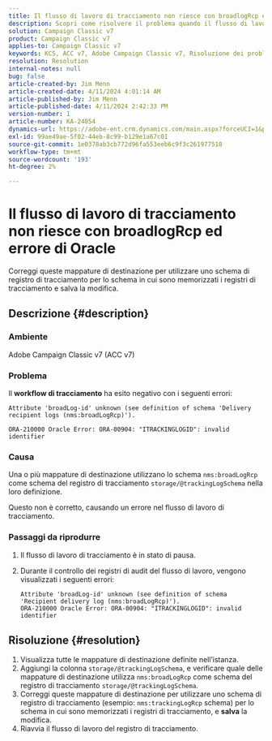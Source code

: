 ```yaml
---
title: Il flusso di lavoro di tracciamento non riesce con broadlogRcp ed errore di Oracle
description: Scopri come risolvere il problema quando il flusso di lavoro di tracciamento non riesce con un errore broadlogRcp e un errore di Oracle.
solution: Campaign Classic v7
product: Campaign Classic v7
applies-to: Campaign Classic v7
keywords: KCS, ACC v7, Adobe Campaign Classic v7, Risoluzione dei problemi, flusso di lavoro di tracciamento, errore, broadlogRcp, oracle, errore, archiviazione/@trackingLogSchema
resolution: Resolution
internal-notes: null
bug: false
article-created-by: Jim Menn
article-created-date: 4/11/2024 4:01:14 AM
article-published-by: Jim Menn
article-published-date: 4/11/2024 2:42:33 PM
version-number: 1
article-number: KA-24054
dynamics-url: https://adobe-ent.crm.dynamics.com/main.aspx?forceUCI=1&pagetype=entityrecord&etn=knowledgearticle&id=3c08ec20-b8f7-ee11-a1fe-6045bd006268
exl-id: 99ae49ae-5f02-44eb-8c99-b129e1a67c01
source-git-commit: 1e0378ab3cb772d96fa553eeb6c9f3c261977518
workflow-type: tm+mt
source-wordcount: '193'
ht-degree: 2%

---
```


# Il flusso di lavoro di tracciamento non riesce con broadlogRcp ed errore di Oracle


Correggi queste mappature di destinazione per utilizzare uno schema di registro di tracciamento per lo schema in cui sono memorizzati i registri di tracciamento e salva la modifica.

## Descrizione {#description}


### Ambiente

Adobe Campaign Classic v7 (ACC v7)

### Problema

Il <b>workflow di tracciamento</b> ha esito negativo con i seguenti errori:


```
Attribute 'broadLog-id' unknown (see definition of schema 'Delivery recipient logs (nms:broadLogRcp)').

ORA-210000 Oracle Error: ORA-00904: "ITRACKINGLOGID": invalid identifier
```


### Causa

Una o più mappature di destinazione utilizzano lo schema `nms:broadLogRcp` come schema del registro di tracciamento `storage/@trackingLogSchema` nella loro definizione.

Questo non è corretto, causando un errore nel flusso di lavoro di tracciamento.

### Passaggi da riprodurre

1. Il flusso di lavoro di tracciamento è in stato di pausa.
2. Durante il controllo dei registri di audit del flusso di lavoro, vengono visualizzati i seguenti errori:




   ```
   Attribute 'broadLog-id' unknown (see definition of schema 'Recipient delivery log (nms:broadLogRcp)').
   ORA-210000 Oracle Error: ORA-00904: "ITRACKINGLOGID": invalid identifier
   ```



## Risoluzione {#resolution}


1. Visualizza tutte le mappature di destinazione definite nell’istanza.
2. Aggiungi la colonna `storage/@trackingLogSchema`, e verificare quale delle mappature di destinazione utilizza `nms:broadLogRcp` come schema del registro di tracciamento `storage/@trackingLogSchema`.
3. Correggi queste mappature di destinazione per utilizzare uno schema di registro di tracciamento (esempio: `nms:trackingLogRcp` schema) per lo schema in cui sono memorizzati i registri di tracciamento, e <b>salva</b> la modifica.
4. Riavvia il flusso di lavoro del registro di tracciamento.
